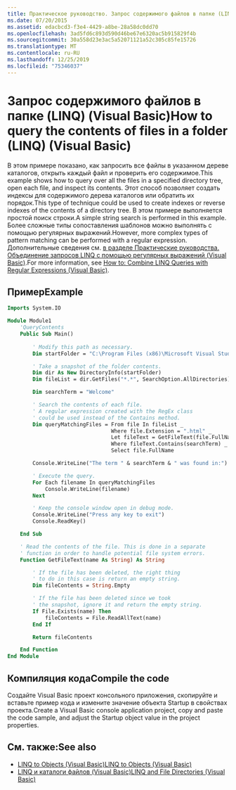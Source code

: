 ```yaml
---
title: Практическое руководство. Запрос содержимого файлов в папке (LINQ)
ms.date: 07/20/2015
ms.assetid: edacbcd3-f3e4-4429-a8be-28a58dc0dd70
ms.openlocfilehash: 3ad5fd6c893d590d46be67e6320ac5b915829f4b
ms.sourcegitcommit: 30a558d23e3ac5a52071121a52c305c85fe15726
ms.translationtype: MT
ms.contentlocale: ru-RU
ms.lasthandoff: 12/25/2019
ms.locfileid: "75346037"
---
```

# <a name="how-to-query-the-contents-of-files-in-a-folder-linq-visual-basic"></a><span data-ttu-id="fa24f-102">Запрос содержимого файлов в папке (LINQ) (Visual Basic)</span><span class="sxs-lookup"><span data-stu-id="fa24f-102">How to query the contents of files in a folder (LINQ) (Visual Basic)</span></span>

<span data-ttu-id="fa24f-103">В этом примере показано, как запросить все файлы в указанном дереве каталогов, открыть каждый файл и проверить его содержимое.</span><span class="sxs-lookup"><span data-stu-id="fa24f-103">This example shows how to query over all the files in a specified directory tree, open each file, and inspect its contents.</span></span> <span data-ttu-id="fa24f-104">Этот способ позволяет создать индексы для содержимого дерева каталогов или обратить их порядок.</span><span class="sxs-lookup"><span data-stu-id="fa24f-104">This type of technique could be used to create indexes or reverse indexes of the contents of a directory tree.</span></span> <span data-ttu-id="fa24f-105">В этом примере выполняется простой поиск строки.</span><span class="sxs-lookup"><span data-stu-id="fa24f-105">A simple string search is performed in this example.</span></span> <span data-ttu-id="fa24f-106">Более сложные типы сопоставления шаблонов можно выполнять с помощью регулярных выражений.</span><span class="sxs-lookup"><span data-stu-id="fa24f-106">However, more complex types of pattern matching can be performed with a regular expression.</span></span> <span data-ttu-id="fa24f-107">Дополнительные сведения см. [в разделе Практические руководства. Объединение запросов LINQ с помощью регулярных выражений (Visual Basic)](how-to-combine-linq-queries-with-regular-expressions.md).</span><span class="sxs-lookup"><span data-stu-id="fa24f-107">For more information, see [How to: Combine LINQ Queries with Regular Expressions (Visual Basic)](how-to-combine-linq-queries-with-regular-expressions.md).</span></span>  
  
## <a name="example"></a><span data-ttu-id="fa24f-108">Пример</span><span class="sxs-lookup"><span data-stu-id="fa24f-108">Example</span></span>  
  
```vb
Imports System.IO

Module Module1  
    'QueryContents  
    Public Sub Main()  
  
        ' Modify this path as necessary.  
        Dim startFolder = "C:\Program Files (x86)\Microsoft Visual Studio 14.0"  

        ' Take a snapshot of the folder contents.
        Dim dir As New DirectoryInfo(startFolder)
        Dim fileList = dir.GetFiles("*.*", SearchOption.AllDirectories)

        Dim searchTerm = "Welcome"

        ' Search the contents of each file.
        ' A regular expression created with the RegEx class
        ' could be used instead of the Contains method.
        Dim queryMatchingFiles = From file In fileList _
                                 Where file.Extension = ".html" _
                                 Let fileText = GetFileText(file.FullName) _
                                 Where fileText.Contains(searchTerm) _
                                 Select file.FullName

        Console.WriteLine("The term " & searchTerm & " was found in:")

        ' Execute the query.
        For Each filename In queryMatchingFiles
            Console.WriteLine(filename)
        Next

        ' Keep the console window open in debug mode.
        Console.WriteLine("Press any key to exit")
        Console.ReadKey()

    End Sub

    ' Read the contents of the file. This is done in a separate
    ' function in order to handle potential file system errors.
    Function GetFileText(name As String) As String

        ' If the file has been deleted, the right thing
        ' to do in this case is return an empty string.
        Dim fileContents = String.Empty

        ' If the file has been deleted since we took
        ' the snapshot, ignore it and return the empty string.
        If File.Exists(name) Then
            fileContents = File.ReadAllText(name)
        End If

        Return fileContents

    End Function
End Module
```

## <a name="compile-the-code"></a><span data-ttu-id="fa24f-109">Компиляция кода</span><span class="sxs-lookup"><span data-stu-id="fa24f-109">Compile the code</span></span>

<span data-ttu-id="fa24f-110">Создайте Visual Basic проект консольного приложения, скопируйте и вставьте пример кода и измените значение объекта Startup в свойствах проекта.</span><span class="sxs-lookup"><span data-stu-id="fa24f-110">Create a Visual Basic console application project, copy and paste the code sample, and adjust the Startup object value in the project properties.</span></span>

## <a name="see-also"></a><span data-ttu-id="fa24f-111">См. также:</span><span class="sxs-lookup"><span data-stu-id="fa24f-111">See also</span></span>

- [<span data-ttu-id="fa24f-112">LINQ to Objects (Visual Basic)</span><span class="sxs-lookup"><span data-stu-id="fa24f-112">LINQ to Objects (Visual Basic)</span></span>](linq-to-objects.md)
- [<span data-ttu-id="fa24f-113">LINQ и каталоги файлов (Visual Basic)</span><span class="sxs-lookup"><span data-stu-id="fa24f-113">LINQ and File Directories (Visual Basic)</span></span>](linq-and-file-directories.md)
